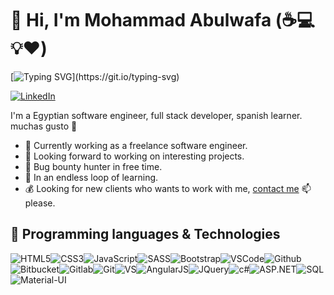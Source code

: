 # 👋 Hi, I'm Mohammad Abulwafa (:coffee::computer::bulb::heart:)

[![Typing SVG](https://readme-typing-svg.herokuapp.com?font=comfortaa&color=016EEA&size=24&width=500&lines=Egyptian+Software+Engineer;Always+learning+new+things;Nice+to+meet+you...)](https://git.io/typing-svg)

[![LinkedIn](https://img.shields.io/badge/LinkedIn-%230077B5.svg?&style=flat-square&logo=linkedin&logoColor=white)](https://www.linkedin.com/in/mohammad-abulwafa) 


I'm a Egyptian software engineer, full stack developer, spanish learner. muchas gusto 💝

- 💪 Currently working as a freelance software engineer.
- 👀 Looking forward to working on interesting projects.
- 🔏 Bug bounty hunter in free time.
- 🌱 In an endless loop of learning.
- 💰 Looking for new clients who wants to work with me, [contact me](mailto:mohammad.a.abulwafa@gmail.com) 📫 please.

## :wrench: Programming languages & Technologies
![HTML5](https://img.icons8.com/color/30/html-5.png)![CSS3](https://img.icons8.com/color/30/css3.png)![JavaScript](https://img.icons8.com/color/30/javascript.png)![SASS](https://img.icons8.com/color/30/sass.png)![Bootstrap](https://img.icons8.com/color/30/bootstrap.png)![VSCode](https://img.icons8.com/color/30/visual-studio-code-2019.png)![Github](https://img.icons8.com/material-outlined/30/github.png)![Bitbucket](https://img.icons8.com/color/30/bitbucket.png)![Gitlab](https://img.icons8.com/color/30/gitlab.png)![Git](https://img.icons8.com/color/30/git.png)![VS](https://img.icons8.com/color/30/visual-studio.png)![AngularJS](https://img.icons8.com/color/30/angularjs.png)![JQuery](https://img.icons8.com/30/jquery-filled.png)![c#](https://img.icons8.com/color/30/c-sharp-logo.png)![ASP.NET](https://img.icons8.com/color/30/asp.png)![SQL](https://img.icons8.com/color/30/sql.png)![Material-UI](https://img.icons8.com/color/30/material-ui.png)
